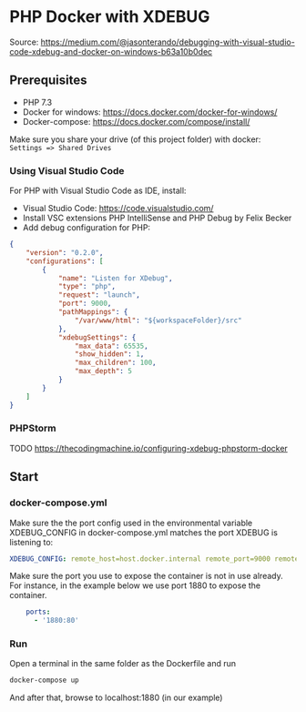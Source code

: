 # PHP Docker with XDEBUG
Source:
https://medium.com/@jasonterando/debugging-with-visual-studio-code-xdebug-and-docker-on-windows-b63a10b0dec

## Prerequisites
- PHP 7.3
- Docker for windows: https://docs.docker.com/docker-for-windows/
- Docker-compose: https://docs.docker.com/compose/install/

Make sure you share your drive (of this project folder) with docker:  
`Settings => Shared Drives`


### Using Visual Studio Code
For PHP with Visual Studio Code as IDE, install:
- Visual Studio Code: https://code.visualstudio.com/
- Install VSC extensions PHP IntelliSense and PHP Debug by Felix Becker
- Add debug configuration for PHP:
```json
{
    "version": "0.2.0",
    "configurations": [
        {
            "name": "Listen for XDebug",
            "type": "php",
            "request": "launch",
            "port": 9000,
            "pathMappings": {
                "/var/www/html": "${workspaceFolder}/src"
            },
            "xdebugSettings": {
                "max_data": 65535,
                "show_hidden": 1,
                "max_children": 100,
                "max_depth": 5
            }
        }
    ]
}
```
### PHPStorm
TODO
https://thecodingmachine.io/configuring-xdebug-phpstorm-docker

## Start

### docker-compose.yml
Make sure the the port config used in the environmental variable XDEBUG_CONFIG in docker-compose.yml matches the port XDEBUG is listening to:
```yml
XDEBUG_CONFIG: remote_host=host.docker.internal remote_port=9000 remote_enable=1
```

Make sure the port you use to expose the container is not in use already. For instance, in the example below we use port 1880 to expose the container. 
```yml
    ports:
      - '1880:80'
```

### Run
Open a terminal in the same folder as the Dockerfile and run
```bash
docker-compose up
```

And after that, browse to localhost:1880 (in our example)
